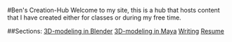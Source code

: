 #Ben's Creation-Hub
Welcome to my site, this is a hub that hosts content that I have created either for classes or during my free time. 

##Sections:
[3D-modeling in Blender](https://argynarg.github.io/BenDigit100/blender)
[3D-modeling in Maya](https://argynarg.github.io/BenDigit100/maya)
[Writing](https://argynarg.github.io/BenDigit100/writing)
[Resume](https://argynarg.github.io/BenDigit100/resume)
